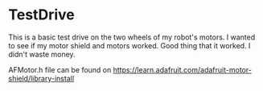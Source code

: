 # TestDrive

This is a basic test drive on the two wheels of my robot's motors. 
I wanted to see if my motor shield and motors worked. Good thing that it worked. I didn't waste money.

AFMotor.h file can be found on https://learn.adafruit.com/adafruit-motor-shield/library-install

